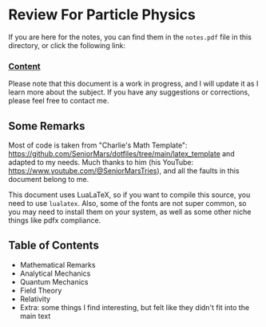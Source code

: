 # Review For Particle Physics
If you are here for the notes, you can find them in the `notes.pdf` file in this directory, or click the following link:
### [Content](notes.pdf#page=1)

Please note that this document is a work in progress, and I will update it as I learn more about the subject. If you have any suggestions or corrections, please feel free to contact me.

## Some Remarks

Most of code is taken from "Charlie's Math Template": https://github.com/SeniorMars/dotfiles/tree/main/latex_template and adapted to my needs.
Much thanks to him (his YouTube: https://www.youtube.com/@SeniorMarsTries), and all the faults in this document belong to me.

This document uses LuaLaTeX, so if you want to compile this source, you need to use `lualatex`.
Also, some of the fonts are not super common, so you may need to install them on your system, as well as some other niche things like pdfx compliance.



## Table of Contents
 - Mathematical Remarks
 - Analytical Mechanics
 - Quantum Mechanics
 - Field Theory
 - Relativity
 - Extra: some things I find interesting, but felt like they didn't fit into the main text

